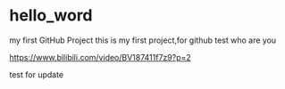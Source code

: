 # hello_word
my first GitHub Project
this is my first project,for github test
who are you

https://www.bilibili.com/video/BV187411f7z9?p=2

test for update
